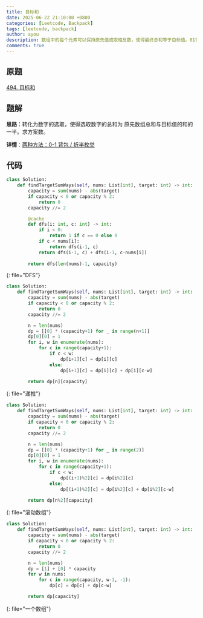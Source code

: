 ```yaml
---
title: 目标和
date: 2025-06-22 21:10:00 +0800
categories: [Leetcode, Backpack]
tags: [leetcode, backpack]
author: ayou
description: 数组中的每个元素可以保持原先值或取相反数，使得最终总和等于目标值。01背包问题变体。
comments: true
---
```


## 原题
[494. 目标和](https://leetcode.cn/problems/target-sum/description/)

## 题解
**思路**：转化为数字的选取，使得选取数字的总和为 原先数组总和与目标值的和的一半。求方案数。

**详情**：[两种方法：0-1 背包 / 折半枚举](https://leetcode.cn/problems/target-sum/solutions/2119041/jiao-ni-yi-bu-bu-si-kao-dong-tai-gui-hua-s1cx)

## 代码
```python
class Solution:
    def findTargetSumWays(self, nums: List[int], target: int) -> int:
        capacity = sum(nums) - abs(target)
        if capacity < 0 or capacity % 2:
            return 0
        capacity //= 2

        @cache
        def dfs(i: int, c: int) -> int:
            if i < 0:
                return 1 if c == 0 else 0
            if c < nums[i]:
                return dfs(i-1, c)
            return dfs(i-1, c) + dfs(i-1, c-nums[i])
        
        return dfs(len(nums)-1, capacity)
```
{: file="DFS"}

```python
class Solution:
    def findTargetSumWays(self, nums: List[int], target: int) -> int:
        capacity = sum(nums) - abs(target)
        if capacity < 0 or capacity % 2:
            return 0
        capacity //= 2

        n = len(nums)
        dp = [[0] * (capacity+1) for _ in range(n+1)]
        dp[0][0] = 1
        for i, w in enumerate(nums):
            for c in range(capacity+1):
                if c < w:
                    dp[i+1][c] = dp[i][c]
                else:
                    dp[i+1][c] = dp[i][c] + dp[i][c-w]

        return dp[n][capacity]
```
{: file="递推"}

```python
class Solution:
    def findTargetSumWays(self, nums: List[int], target: int) -> int:
        capacity = sum(nums) - abs(target)
        if capacity < 0 or capacity % 2:
            return 0
        capacity //= 2

        n = len(nums)
        dp = [[0] * (capacity+1) for _ in range(2)]
        dp[0][0] = 1
        for i, w in enumerate(nums):
            for c in range(capacity+1):
                if c < w:
                    dp[(i+1)%2][c] = dp[i%2][c]
                else:
                    dp[(i+1)%2][c] = dp[i%2][c] + dp[i%2][c-w]

        return dp[n%2][capacity]
```
{: file="滚动数组"}

```python
class Solution:
    def findTargetSumWays(self, nums: List[int], target: int) -> int:
        capacity = sum(nums) - abs(target)
        if capacity < 0 or capacity % 2:
            return 0
        capacity //= 2

        n = len(nums)
        dp = [1] + [0] * capacity
        for w in nums:
            for c in range(capacity, w-1, -1):
                dp[c] = dp[c] + dp[c-w]

        return dp[capacity]
```
{: file="一个数组"}